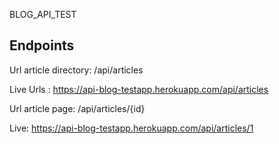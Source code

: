 BLOG_API_TEST 
## Endpoints
 Url article directory: /api/articles
 
Live Urls : https://api-blog-testapp.herokuapp.com/api/articles 

 Url article page: /api/articles/{id}

Live: https://api-blog-testapp.herokuapp.com/api/articles/1 



